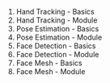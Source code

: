 1. Hand Tracking - Basics <br>
2. Hand Tracking - Module <br>
3. Pose Estimation - Basics <br>
4. Pose Estimation - Module <br>
5. Face Detection - Basics <br>
6. Face Detection - Module <br>
7. Face Mesh - Basics <br>
8. Face Mesh - Module
